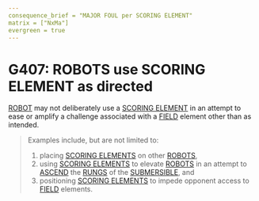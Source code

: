 ```yaml
---
consequence_brief = "MAJOR FOUL per SCORING ELEMENT"
matrix = ["NxMa"]
evergreen = true
---
```


# G407: ROBOTS use SCORING ELEMENT as directed

[ROBOT](!!) may not deliberately use a [SCORING ELEMENT](!!) in an attempt to
ease or amplify a challenge associated with a [FIELD](!!) element other than as
intended.

> Examples include, but are not limited to:
>
> 1. placing [SCORING ELEMENTS](!!) on other [ROBOTS](!!),
> 2. using [SCORING ELEMENTS](!!) to elevate [ROBOTS](!!) in an attempt to
>    [ASCEND](!!) the [RUNGS](!!) of the [SUBMERSIBLE](!!), and
> 3. positioning [SCORING ELEMENTS](!!) to impede opponent access to
>    [FIELD](!!) elements.

